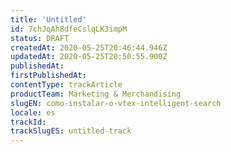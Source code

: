 ```yaml
---
title: 'Untitled'
id: 7chJqAh8dfeCslqLK3impM
status: DRAFT
createdAt: 2020-05-25T20:46:44.946Z
updatedAt: 2020-05-25T20:50:55.900Z
publishedAt: 
firstPublishedAt: 
contentType: trackArticle
productTeam: Marketing & Merchandising
slugEN: como-instalar-o-vtex-intelligent-search
locale: es
trackId: 
trackSlugES: untitled-track
---
```



